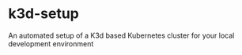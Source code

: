 # k3d-setup
An automated setup of a K3d based Kubernetes cluster for your local development environment
